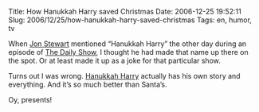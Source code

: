 Title: How Hanukkah Harry saved Christmas
Date: 2006-12-25 19:52:11
Slug: 2006/12/25/how-hanukkah-harry-saved-christmas
Tags: en, humor, tv


When [Jon Stewart][1] mentioned “Hanukkah Harry” the other day during an
episode of [The Daily Show][2], I thought he had made that name up there on
the spot. Or at least made it up as a joke for that particular show.

Turns out I was wrong. [Hanukkah Harry][3] actually has his own story and
everything. And it’s so much better than Santa’s.

Oy, presents!

   [1]: http://en.wikipedia.org/wiki/Jon_Stewart
   [2]: http://en.wikipedia.org/wiki/Daily_Show
   [3]: http://en.wikipedia.org/wiki/Hanukkah_Harry#Hanukkah_Harry

